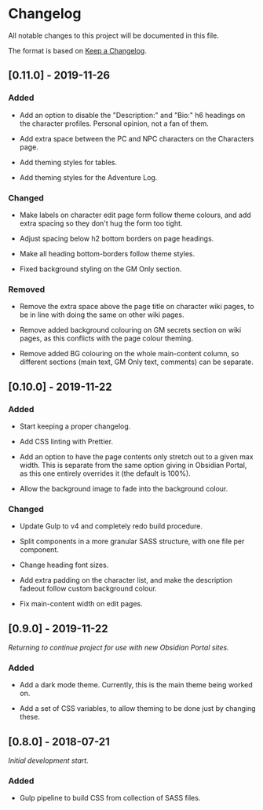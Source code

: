 # Changelog

All notable changes to this project will be documented in this file.

The format is based on [Keep a Changelog](https://keepachangelog.com/en/1.0.0/).

## [0.11.0] - 2019-11-26

### Added

- Add an option to disable the "Description:" and "Bio:" h6 headings on the character profiles. Personal opinion, not a fan of them.

- Add extra space between the PC and NPC characters on the Characters page.

- Add theming styles for tables.

- Add theming styles for the Adventure Log.

### Changed

- Make labels on character edit page form follow theme colours, and add extra spacing so they don't hug the form too tight.

- Adjust spacing below h2 bottom borders on page headings.

- Make all heading bottom-borders follow theme styles.

- Fixed background styling on the GM Only section.

### Removed

- Remove the extra space above the page title on character wiki pages, to be in line with doing the same on other wiki pages.

- Remove added background colouring on GM secrets section on wiki pages, as this conflicts with the page colour theming.

- Remove added BG colouring on the whole main-content column, so different sections (main text, GM Only text, comments) can be separate.

## [0.10.0] - 2019-11-22

### Added

- Start keeping a proper changelog.

- Add CSS linting with Prettier.

- Add an option to have the page contents only stretch out to a given max width. This is separate from the same option giving in Obsidian Portal, as this one entirely overrides it (the default is 100%).

- Allow the background image to fade into the background colour.

### Changed

- Update Gulp to v4 and completely redo build procedure.

- Split components in a more granular SASS structure, with one file per component.

- Change heading font sizes.

- Add extra padding on the character list, and make the description fadeout follow custom background colour.

- Fix main-content width on edit pages.

## [0.9.0] - 2019-11-22

_Returning to continue project for use with new Obsidian Portal sites._

### Added

- Add a dark mode theme. Currently, this is the main theme being worked on.

- Add a set of CSS variables, to allow theming to be done just by changing these.

## [0.8.0] - 2018-07-21

_Initial development start._

### Added

- Gulp pipeline to build CSS from collection of SASS files.
